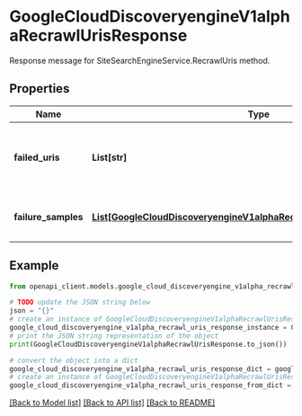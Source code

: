 # GoogleCloudDiscoveryengineV1alphaRecrawlUrisResponse

Response message for SiteSearchEngineService.RecrawlUris method.

## Properties

Name | Type | Description | Notes
------------ | ------------- | ------------- | -------------
**failed_uris** | **List[str]** | URIs that were not crawled before the LRO terminated. | [optional] 
**failure_samples** | [**List[GoogleCloudDiscoveryengineV1alphaRecrawlUrisResponseFailureInfo]**](GoogleCloudDiscoveryengineV1alphaRecrawlUrisResponseFailureInfo.md) | Details for a sample of up to 10 &#x60;failed_uris&#x60;. | [optional] 

## Example

```python
from openapi_client.models.google_cloud_discoveryengine_v1alpha_recrawl_uris_response import GoogleCloudDiscoveryengineV1alphaRecrawlUrisResponse

# TODO update the JSON string below
json = "{}"
# create an instance of GoogleCloudDiscoveryengineV1alphaRecrawlUrisResponse from a JSON string
google_cloud_discoveryengine_v1alpha_recrawl_uris_response_instance = GoogleCloudDiscoveryengineV1alphaRecrawlUrisResponse.from_json(json)
# print the JSON string representation of the object
print(GoogleCloudDiscoveryengineV1alphaRecrawlUrisResponse.to_json())

# convert the object into a dict
google_cloud_discoveryengine_v1alpha_recrawl_uris_response_dict = google_cloud_discoveryengine_v1alpha_recrawl_uris_response_instance.to_dict()
# create an instance of GoogleCloudDiscoveryengineV1alphaRecrawlUrisResponse from a dict
google_cloud_discoveryengine_v1alpha_recrawl_uris_response_from_dict = GoogleCloudDiscoveryengineV1alphaRecrawlUrisResponse.from_dict(google_cloud_discoveryengine_v1alpha_recrawl_uris_response_dict)
```
[[Back to Model list]](../README.md#documentation-for-models) [[Back to API list]](../README.md#documentation-for-api-endpoints) [[Back to README]](../README.md)


